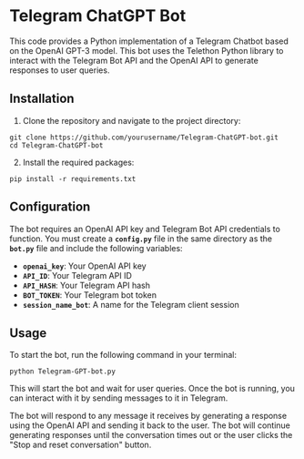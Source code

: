 # **Telegram ChatGPT Bot**

This code provides a Python implementation of a Telegram Chatbot based on the OpenAI GPT-3 model. This bot uses the Telethon Python library to interact with the Telegram Bot API and the OpenAI API to generate responses to user queries.

## **Installation**

1. Clone the repository and navigate to the project directory:
    
```
git clone https://github.com/yourusername/Telegram-ChatGPT-bot.git
cd Telegram-ChatGPT-bot
```
    
2. Install the required packages:
    
```
pip install -r requirements.txt
```
    

## **Configuration**

The bot requires an OpenAI API key and Telegram Bot API credentials to function. You must create a **`config.py`** file in the same directory as the **`bot.py`** file and include the following variables:

- **`openai_key`**: Your OpenAI API key
- **`API_ID`**: Your Telegram API ID
- **`API_HASH`**: Your Telegram API hash
- **`BOT_TOKEN`**: Your Telegram bot token
- **`session_name_bot`**: A name for the Telegram client session

## **Usage**

To start the bot, run the following command in your terminal:

```
python Telegram-GPT-bot.py
```

This will start the bot and wait for user queries. Once the bot is running, you can interact with it by sending messages to it in Telegram.

The bot will respond to any message it receives by generating a response using the OpenAI API and sending it back to the user. The bot will continue generating responses until the conversation times out or the user clicks the "Stop and reset conversation" button.